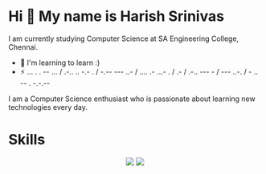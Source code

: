 Hi 👋 My name is Harish Srinivas
=================================

I am currently studying Computer Science at SA Engineering College, Chennai.
*   🧠 I'm learning to learn :)
*   ⚡ ... . . -- ... / .-.. .. -.- . / -.-- --- ..- / .... .- ...- . / .- / .-.. --- - / --- ..-. / - .. -- . -.-.--

I am a Computer Science enthusiast who is passionate about learning new technologies every day.

# Skills

<p align="center">
    <img src="https://skillicons.dev/icons?i=python,c" />
    <img src="https://skillicons.dev/icons?i=html,js,tailwindss,react" />
</p>
